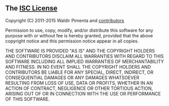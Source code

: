 ## The [ISC License](http://opensource.org/licenses/ISC)

Copyright (C) 2011-2015 Waldir Pimenta
and [contributors](https://github.com/Browserpad/browserpad/contributors)

Permission to use, copy, modify, and/or distribute this software
for any purpose with or without fee is hereby granted,
provided that the above copyright notice and this permission notice
appear in all copies.

THE SOFTWARE IS PROVIDED "AS IS" AND THE COPYRIGHT HOLDERS AND CONTRIBUTORS
DISCLAIM ALL WARRANTIES WITH REGARD TO THIS SOFTWARE
INCLUDING ALL IMPLIED WARRANTIES OF MERCHANTABILITY AND FITNESS.
IN NO EVENT SHALL THE COPYRIGHT HOLDERS AND CONTRIBUTORS BE LIABLE
FOR ANY SPECIAL, DIRECT, INDIRECT, OR CONSEQUENTIAL DAMAGES
OR ANY DAMAGES WHATSOEVER RESULTING FROM LOSS OF USE, DATA OR PROFITS,
WHETHER IN AN ACTION OF CONTRACT, NEGLIGENCE OR OTHER TORTIOUS ACTION,
ARISING OUT OF OR IN CONNECTION WITH THE USE OR PERFORMANCE OF THIS SOFTWARE.
